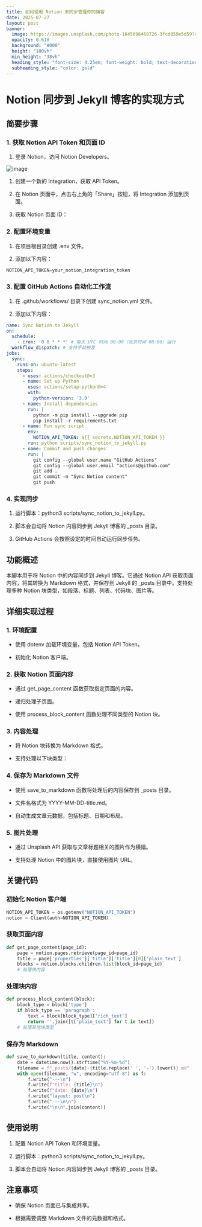 ```yaml
---
title: 如何使用 Notion 来同步管理你的博客
date: 2025-07-27
layout: post
banner:
  image: https://images.unsplash.com/photo-1645696468726-3fcd059e5d59?crop=entropy&cs=tinysrgb&fit=max&fm=jpg&ixid=M3w2OTIwMzJ8MHwxfHJhbmRvbXx8fHx8fHx8fDE3NTM2MDQ4OTR8&ixlib=rb-4.1.0&q=80&w=1080
  opacity: 0.618
  background: "#000"
  height: "100vh"
  min_height: "38vh"
  heading_style: "font-size: 4.25em; font-weight: bold; text-decoration: underline"
  subheading_style: "color: gold"
---
```


# Notion 同步到 Jekyll 博客的实现方式

## 简要步骤

### 1. 获取 Notion API Token 和页面 ID

1. 登录 Notion，访问 Notion Developers。

![image](https://prod-files-secure.s3.us-west-2.amazonaws.com/a7a0cc5a-89b9-4cda-8686-1fba0ca52f40/d19c1afe-dea5-4312-9333-786b0ba83054/image.png?X-Amz-Algorithm=AWS4-HMAC-SHA256&X-Amz-Content-Sha256=UNSIGNED-PAYLOAD&X-Amz-Credential=ASIAZI2LB4665SLWRAKJ%2F20250727%2Fus-west-2%2Fs3%2Faws4_request&X-Amz-Date=20250727T082814Z&X-Amz-Expires=3600&X-Amz-Security-Token=IQoJb3JpZ2luX2VjEEQaCXVzLXdlc3QtMiJIMEYCIQCDAoo2OzvwzlJzqvuApNVAQjbZ9gWAf7mPGEsmVD92wgIhAOZ00z%2FPt%2F6prxm2uFwsnZAXeIMmCDBwC9qlaumbMcweKv8DCG0QABoMNjM3NDIzMTgzODA1IgzW30vSchAhEjRqWbgq3APTOvl08ByylzpaS%2BJfDgLHEXC0RQ4AJSZrA2rlzf0kMHqYf7BuxtFagpU6kwIHFH7npMltT2nBcqcl%2F%2FKW0W6XroDNtnUGluVNAgskQBA9k%2BN56XRQdSU8GS2eVGrvOMUCr9ulC%2FgbfyQrq9iNpgvQmmfT7EHxyG9i4LfsWNaHrFY5dfciR2%2F1q77hofFC65LA6FXw1U676QAMTOt%2B57A7u8TEyhFzEe3B7F5Vywd%2BNxdsl7I%2FOolDs5nCvp%2BmGSbg0QCk4b4o6uJTY3WMcyVxyV1CdRZSlRwc8gtZ8zA12ET4QknVmYkzHQQJXXalCLDPwCP9nqZvSR5OcD961nArzOn7wHKX1nSN48WfeghpngrAZeNiMk1psrdJlevC1JZWzC9tbaxp8BBoqZzrRHEd8uDY%2FZNx%2FiGV9qTrjEKbASkIaXzbnTcGht69M01ApI4GKRsgnASsI%2BGLKESIHDTMhgma26tthKfUlUcpU8Ot9FVy6VpX%2B34JixL93QgZE%2BrtfB0ICiQrGXUy6qQLwiIIkc4DAjQGKIbeRzA3lqLkfMNFG0xhZCkJ9xUzMqT7JzSt%2FdtZw5eZn4s2KG5rT%2F7DqWj1sy2tJ%2FLd3zdl%2BchuSgF1qJJM2jTCPphozzC5u5bEBjqkAZL5dF%2BO4Isk5ozQniplLVHPpFJmWBJQYcHV%2FaXPsBm8kdYdPvfyqPk5qvXZqGfp7V6Vp1KFxWKb7Vq9AupZ4Dc06qpN3gQq2K%2BGsZ7XMJSATF69aKktkjIHxxEMhEAJ1s66Zs2Ahc8eu2w8X%2B%2F7dzOLjIazVZbR3CTLVSbR5mQ1aEpooPMPhBfM9V1kYh1UatrfAlaUC6WWothfdj8eJ95K%2BaAU&X-Amz-Signature=bfa243528c51de812101f6c02a88f18f398f32be0af8b1e65a1af0657ffdfa12&X-Amz-SignedHeaders=host&x-amz-checksum-mode=ENABLED&x-id=GetObject)

1. 创建一个新的 Integration，获取 API Token。

1. 在 Notion 页面中，点击右上角的「Share」按钮，将 Integration 添加到页面。

1. 获取 Notion 页面 ID：


### 2. 配置环境变量

1. 在项目根目录创建 .env 文件。

1. 添加以下内容：

```javascript
NOTION_API_TOKEN=your_notion_integration_token
```

### 3. 配置 GitHub Actions 自动化工作流

1. 在 .github/workflows/ 目录下创建 sync_notion.yml 文件。

1. 添加以下内容：

```yaml
name: Sync Notion to Jekyll
on:
  schedule:
    - cron: '0 0 * * *' # 每天 UTC 时间 00:00（北京时间 08:00）运行
  workflow_dispatch: # 支持手动触发
jobs:
  sync:
    runs-on: ubuntu-latest
    steps:
      - uses: actions/checkout@v3
      - name: Set up Python
        uses: actions/setup-python@v4
        with:
          python-version: '3.9'
      - name: Install dependencies
        run: |
          python -m pip install --upgrade pip
          pip install -r requirements.txt
      - name: Run sync script
        env:
          NOTION_API_TOKEN: ${{ secrets.NOTION_API_TOKEN }}
        run: python scripts/sync_notion_to_jekyll.py
      - name: Commit and push changes
        run: |
          git config --global user.name "GitHub Actions"
          git config --global user.email "actions@github.com"
          git add .
          git commit -m "Sync Notion content"
          git push
```

### 4. 实现同步

1. 运行脚本：python3 scripts/sync_notion_to_jekyll.py。

1. 脚本会自动将 Notion 内容同步到 Jekyll 博客的 _posts 目录。

1. GitHub Actions 会按照设定的时间自动运行同步任务。

## 功能概述

本脚本用于将 Notion 中的内容同步到 Jekyll 博客。它通过 Notion API 获取页面内容，将其转换为 Markdown 格式，并保存到 Jekyll 的 _posts 目录中。支持处理多种 Notion 块类型，如段落、标题、列表、代码块、图片等。

## 详细实现过程

### 1. 环境配置

- 使用 dotenv 加载环境变量，包括 Notion API Token。

- 初始化 Notion 客户端。

### 2. 获取 Notion 页面内容

- 通过 get_page_content 函数获取指定页面的内容。

- 递归处理子页面。

- 使用 process_block_content 函数处理不同类型的 Notion 块。

### 3. 内容处理

- 将 Notion 块转换为 Markdown 格式。

- 支持处理以下块类型：


### 4. 保存为 Markdown 文件

- 使用 save_to_markdown 函数将处理后的内容保存到 _posts 目录。

- 文件名格式为 YYYY-MM-DD-title.md。

- 自动生成文章元数据，包括标题、日期和布局。

### 5. 图片处理

- 通过 Unsplash API 获取与文章标题相关的图片作为横幅。

- 支持处理 Notion 中的图片块，直接使用图片 URL。

## 关键代码

### 初始化 Notion 客户端

```python
NOTION_API_TOKEN = os.getenv("NOTION_API_TOKEN")
notion = Client(auth=NOTION_API_TOKEN)
```

### 获取页面内容

```python
def get_page_content(page_id):
    page = notion.pages.retrieve(page_id=page_id)
    title = page['properties']['title']['title'][0]['plain_text']
    blocks = notion.blocks.children.list(block_id=page_id)
    # 处理块内容
```

### 处理块内容

```python
def process_block_content(block):
    block_type = block['type']
    if block_type == 'paragraph':
        text = block[block_type]['rich_text']
        return ''.join([t['plain_text'] for t in text])
    # 处理其他块类型
```

### 保存为 Markdown

```python
def save_to_markdown(title, content):
    date = datetime.now().strftime("%Y-%m-%d")
    filename = f"_posts/{date}-{title.replace(' ', '-').lower()}.md"
    with open(filename, "w", encoding="utf-8") as f:
        f.write("---\n")
        f.write(f"title: {title}\n")
        f.write(f"date: {date}\n")
        f.write("layout: post\n")
        f.write("---\n\n")
        f.write("\n\n".join(content))
```

## 使用说明

1. 配置 Notion API Token 和环境变量。

1. 运行脚本：python3 scripts/sync_notion_to_jekyll.py。

1. 脚本会自动将 Notion 内容同步到 Jekyll 博客的 _posts 目录。

## 注意事项

- 确保 Notion 页面已与集成共享。

- 根据需要调整 Markdown 文件的元数据和格式。